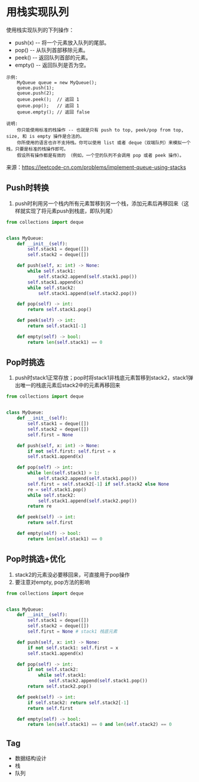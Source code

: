 # 用栈实现队列
使用栈实现队列的下列操作：

- push(x) -- 将一个元素放入队列的尾部。
- pop() -- 从队列首部移除元素。
- peek() -- 返回队列首部的元素。
- empty() -- 返回队列是否为空。

```
示例:
    MyQueue queue = new MyQueue();
    queue.push(1);
    queue.push(2);  
    queue.peek();  // 返回 1
    queue.pop();   // 返回 1
    queue.empty(); // 返回 false

说明:
    你只能使用标准的栈操作 -- 也就是只有 push to top, peek/pop from top, size, 和 is empty 操作是合法的。
    你所使用的语言也许不支持栈。你可以使用 list 或者 deque（双端队列）来模拟一个栈，只要是标准的栈操作即可。
    假设所有操作都是有效的 （例如，一个空的队列不会调用 pop 或者 peek 操作）。
```

来源：https://leetcode-cn.com/problems/implement-queue-using-stacks

## Push时转换
1. push时利用另一个栈内所有元素暂移到另一个栈，添加元素后再移回来（这样就实现了将元素push到栈底，即队列尾）
```python
from collections import deque


class MyQueue:
    def __init__(self):
        self.stack1 = deque([])
        self.stack2 = deque([])

    def push(self, x: int) -> None:
        while self.stack1:
            self.stack2.append(self.stack1.pop())
        self.stack1.append(x)
        while self.stack2:
            self.stack1.append(self.stack2.pop())

    def pop(self) -> int:
        return self.stack1.pop()

    def peek(self) -> int:
        return self.stack1[-1]

    def empty(self) -> bool:
        return len(self.stack1) == 0

```

## Pop时挑选
1. push时stack1正常存放；pop时将stack1非栈底元素暂移到stack2，stack1弹出唯一的栈底元素后stack2中的元素再移回来
```python
from collections import deque


class MyQueue:
    def __init__(self):
        self.stack1 = deque([])
        self.stack2 = deque([])
        self.first = None

    def push(self, x: int) -> None:
        if not self.first: self.first = x
        self.stack1.append(x)

    def pop(self) -> int:
        while len(self.stack1) > 1:
            self.stack2.append(self.stack1.pop())
        self.first = self.stack2[-1] if self.stack2 else None
        re = self.stack1.pop()
        while self.stack2:
            self.stack1.append(self.stack2.pop())
        return re

    def peek(self) -> int:
        return self.first

    def empty(self) -> bool:
        return len(self.stack1) == 0
```

## Pop时挑选+优化
1. stack2的元素没必要移回来，可直接用于pop操作
2. 要注意对empty, pop方法的影响
```python
from collections import deque


class MyQueue:
    def __init__(self):
        self.stack1 = deque([])
        self.stack2 = deque([])
        self.first = None # stack1 栈底元素

    def push(self, x: int) -> None:
        if not self.stack1: self.first = x
        self.stack1.append(x)

    def pop(self) -> int:
        if not self.stack2:
            while self.stack1:
                self.stack2.append(self.stack1.pop())
        return self.stack2.pop()

    def peek(self) -> int:
        if self.stack2: return self.stack2[-1]
        return self.first

    def empty(self) -> bool:
        return len(self.stack1) == 0 and len(self.stack2) == 0
```

## Tag
- 数据结构设计
- 栈
- 队列